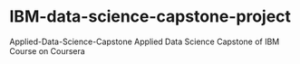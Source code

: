 # IBM-data-science-capstone-project
Applied-Data-Science-Capstone
Applied Data Science Capstone of IBM Course on Coursera
